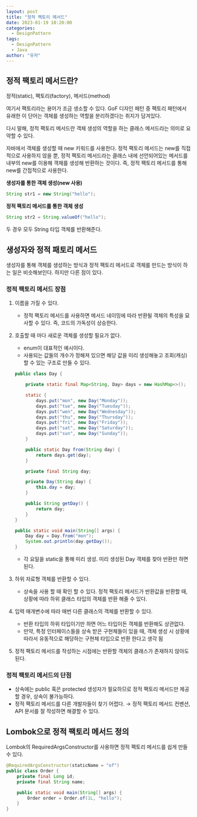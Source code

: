 ```yaml
---
layout: post
title: "정적 팩토리 메서드"
date: 2023-01-19 10:20:00
categories:
  - DesignPattern
tags:
  - DesignPattern
  - Java
author: "유자"
---
```


## 정적 팩토리 메서드란?

정적(static), 팩토리(factory), 메서드(method)

여기서 팩토리라는 용어가 조금 생소할 수 있다. GoF 디자인 패턴 중 팩토리 패턴에서 유래한 이 단어는 객체를 생성하는 역할을 분리하겠다는 취지가 담겨있다.

다시 말해, 정적 팩토리 메서드란 객체 생성의 역할을 하는 클래스 메서드라는 의미로 요약할 수 있다.

자바에서 객체를 생성할 때 new 키워드를 사용한다. 정적 팩토리 메서드는 new를 직접적으로 사용하지 않을 뿐, 정적 팩토리 메서드라는 클래스 내에 선언되어있는 메서드를 내부의 new를 이용해 객체를 생성해 반환하는 것이다. 즉, 정적 팩토리 메서드를 통해 new를 간접적으로 사용한다.

**생성자를 통한 객체 생성(new 사용)**

```java
String str1 = new String("hello");
```

**정적 팩토리 메서드를 통한 객체 생성**

```java
String str2 = String.valueOf("hello");
```

두 경우 모두 String 타입 객체를 반환해준다.

## 생성자와 정적 패토리 메서드

생성자를 통해 객체를 생성하는 방식과 정적 팩토리 메서드로 객체를 만드는 방식이 하는 일은 비슷해보인다. 하지만 다른 점이 있다.

### 정적 팩토리 메서드 장점

1. 이름을 가질 수 있다.
    - 정적 팩토리 메서드를 사용하면 메서드 네이밍에 따라 반환될 객체의 특성을 묘사할 수 있다. 즉, 코드의 가독성이 상승한다.
2. 호출할 때 마다 새로운 객체를 생성할 필요가 없다.
    - enum이 대표적인 예시이다.
    - 사용되는 값들의 개수가 정해져 있으면 해당 값을 미리 생성해놓고 조회(캐싱) 할 수 있는 구조로 만들 수 있다.
    
    ```java
    public class Day {
    
        private static final Map<String, Day> days = new HashMap<>();
    
        static {
            days.put("mon", new Day("Monday"));
            days.put("tue", new Day("Tuesday"));
            days.put("wen", new Day("Wednesday"));
            days.put("thu", new Day("Thursday"));
            days.put("fri", new Day("Friday"));
            days.put("sat", new Day("Saturday"));
            days.put("sun", new Day("Sunday"));
        }
    
        public static Day from(String day) {
            return days.get(day);
        }
    
        private final String day;
    
        private Day(String day) {
            this.day = day;
        }
    
        public String getDay() {
            return day;
        }
    }
    
    public static void main(String[] args) {
        Day day = Day.from("mon");
        System.out.println(day.getDay());
    }
    ```
    
    - 각 요일을 static을 통해 미리 생성. 미리 생성된 Day 객체를 찾아 반환만 하면 된다.
3. 하위 자료형 객체를 반환할 수 있다.
    - 상속을 사용 할 때 확인 할 수 있다. 정적 팩토리 메서드가 반환값을 반환할 때, 상황에 따라 하위 클래스 타입의 객체를 반환 해줄 수 있다.
4. 입력 매개변수에 따라 매번 다른 클래스의 객체를 반환할 수 있다.
    - 반환 타입의 하위 타입이기만 하면 어느 타입이든 객체를 반환해도 상관없다.
    - 만약, 특정 인터페이스들을 상속 받은 구현체들이 있을 때, 객체 생성 시 상황에 따라서 유동적으로 해당하는 구현체 타입으로 반환 한다고 생각 됨
5. 정적 팩토리 메서드를 작성하는 시점에는 반환할 객체의 클래스가 존재하지 않아도 된다.

### 정적 팩토리 메서드의 단점

- 상속에는 public 혹은 protected 생성자가 필요하므로 정적 팩토리 메서드만 제공할 경우, 상속이 불가능하다.
- 정적 팩토리 메서드를 다른 개발자들이 찾기 어렵다. → 정적 팩토리 메서드 컨벤션, API 문서를 잘 작성하면 해결할 수 있다.

## Lombok으로 정적 팩토리 메서드 정의

Lombok의 RequiredArgsConstructor를 사용하면 정적 팩토리 메서드를 쉽게 만들 수 있다.

```java
@RequiredArgsConstructor(staticName = "of")
public class Order {
    private final Long id;
    private final String name;

    public static void main(String[] args) {
        Order order = Order.of(1L, "hello");
    }
}
```